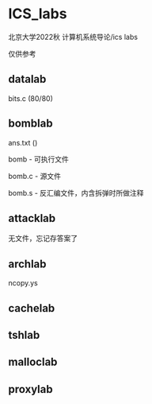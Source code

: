# ICS_labs

北京大学2022秋 计算机系统导论/ics labs

仅供参考

## datalab

bits.c (80/80)

## bomblab

ans.txt ()

bomb - 可执行文件

bomb.c - 源文件

bomb.s - 反汇编文件，内含拆弹时所做注释

## attacklab

无文件，忘记存答案了

## archlab

ncopy.ys

## cachelab

## tshlab

## malloclab

## proxylab

